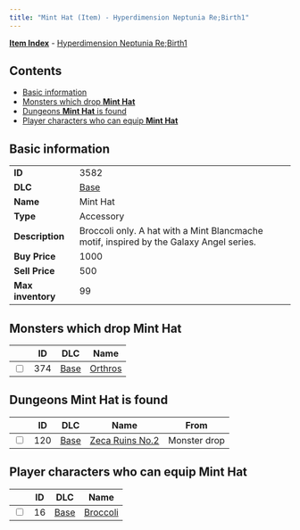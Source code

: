 ```yaml
---
title: "Mint Hat (Item) - Hyperdimension Neptunia Re;Birth1"
---
```


[**Item Index**](/neptunia/rb1/item/index.html) - [Hyperdimension Neptunia Re;Birth1](/neptunia/rb1)

## Contents

- [Basic information](#basic-information)
- [Monsters which drop **Mint Hat**](#monsters-which-drop-mint-hat)
- [Dungeons **Mint Hat** is found](#dungeons-mint-hat-is-found)
- [Player characters who can equip **Mint Hat**](#player-characters-who-can-equip-mint-hat)

## Basic information

|   |   |
| -- | -- |
| **ID** | 3582 |
| **DLC** | [Base](/neptunia/rb1/dlc/1-base.html) |
| **Name** | Mint Hat |
| **Type** | Accessory |
| **Description** | Broccoli only. A hat with a Mint Blancmache motif, inspired by the Galaxy Angel series. |
| **Buy Price** | 1000 |
| **Sell Price** | 500 |
| **Max inventory** | 99 |


## Monsters which drop **Mint Hat**

|    | ID | DLC | Name |
| -- | -- | --- | ---- |
| <input type="checkbox" id="rb1-monster-1-374" class="trackbox" /> | 374 | [Base](/neptunia/rb1/dlc/1-base.html) | [Orthros](/neptunia/rb1/monster/1-374-orthros.html) |


## Dungeons **Mint Hat** is found

|    | ID | DLC | Name | From |
| -- | -- | --- | ---- | ---- |
| <input type="checkbox" id="rb1-dungeon-1-120" class="trackbox" /> | 120 | [Base](/neptunia/rb1/dlc/1-base.html) | [Zeca Ruins No.2](/neptunia/rb1/dungeon/1-120-zeca-ruins-no-2.html) | Monster drop |


## Player characters who can equip **Mint Hat**

|    | ID | DLC | Name |
| -- | -- | --- | ---- |
| <input type="checkbox" id="rb1-player-1-16" class="trackbox" /> | 16 | [Base](/neptunia/rb1/dlc/1-base.html) | [Broccoli](/neptunia/rb1/player/1-16-broccoli.html) |
